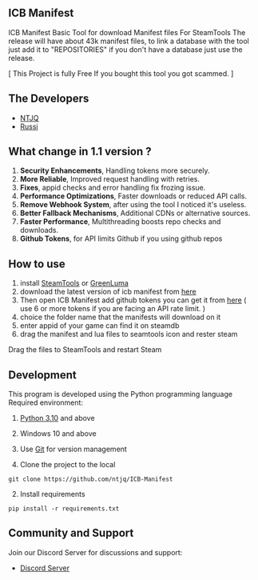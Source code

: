 ## ICB Manifest
ICB Manifest Basic Tool for download Manifest files For SteamTools
The release will have about 43k manifest files, to link a database with the tool
just add it to "REPOSITORIES" if you don't have a database just use the release.

[ This Project is fully Free If you bought this tool you got scammed. ]

## The Developers
- [NTJQ](https://github.com/ntjq)
- [Russi](https://github.com/0xRussi)

## What change in 1.1 version ?
1. **Security Enhancements**, Handling tokens more securely.
2. **More Reliable**, Improved request handling with retries.
3. **Fixes**, appid checks and error handling fix frozing issue.
4. **Performance Optimizations**, Faster downloads or reduced API calls.
5. **Remove Webhook System**, after using the tool I noticed it's useless.
6. **Better Fallback Mechanisms**, Additional CDNs or alternative sources.
7. **Faster Performance**, Multithreading boosts repo checks and downloads.
8. **Github Tokens**, for API limits Github if you using github repos

## How to use
1. install [SteamTools](https://www.steamtools.net/download.html) or [GreenLuma](https://github.com/BlueAmulet/GreenLuma-2024-Manager/releases/tag/v1.3.10)
2. download the latest version of icb manifest from [here](https://github.com/ntjq/ICB-Manifest/releases)
3. Then open ICB Manifest add github tokens you can get it from [here](https://github.com/settings/personal-access-tokens)
( use 6 or more tokens if you are facing an API rate limit. )
4. choice the folder name that the manifests will download on it
5. enter appid of your game can find it on steamdb
6. drag the manifest and lua files to seamtools icon and rester steam

Drag the files to SteamTools and restart Steam

## Development
This program is developed using the Python programming language
Required environment:
1. [Python 3.10](https://www.python.org/downloads/) and above
2. Windows 10 and above
3. Use [Git](https://git-scm.com/downloads) for version management

1. Clone the project to the local

```
git clone https://github.com/ntjq/ICB-Manifest
```


2. Install requirements

```
pip install -r requirements.txt
```


## Community and Support
Join our Discord Server for discussions and support:
- [Discord Server](https://discord.gg/steamtools)
